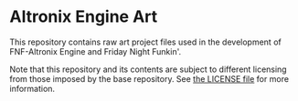 # Altronix Engine Art

This repository contains raw art project files used in the development of FNF-Altronix Engine and Friday Night Funkin'.

Note that this repository and its contents are subject to different licensing from those imposed by the base repository. See [the LICENSE file](./LICENSE.md) for more information.
